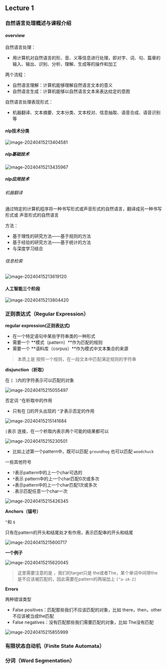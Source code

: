 ## Lecture 1

### 自然语言处理概述与课程介绍

#### overview

自然语言处理：

- 用计算机对自然语言的形、音、义等信息进行处理，即对字、词、句、篇章的输入、输出、识别、分析、理解、生成等的操作和加工

两个流程：

- 自然语言理解：计算机能够理解自然语言文本的意义
- 自然语言生成：计算机能够以自然语言文本来表达给定的意图

自然语言处理表现形式：

- 机器翻译、文本摘要、文本分类、文本校对、信息抽取、语音合成、语音识别等

#### nlp技术分类

![image-20240415213404581](./assets/image-20240415213404581.png)

##### nlp基础技术

![image-20240415213435967](./assets/image-20240415213435967.png)

##### nlp应用技术

###### 机器翻译

通过特定的计算机程序将一种书写形式或声音形式的自然语言，翻译成另一种书写形式或 声音形式的自然语言

方法：

- 基于理性的研究方法——基于规则的方法
- 基于经验的研究方法——基于统计的方法
- 与深度学习结合

###### 信息检索

![image-20240415213619120](./assets/image-20240415213619120.png)

#### 人工智能三个阶段

![image-20240415213804420](./assets/image-20240415213804420.png)



### 正则表达式（Regular Expression）

**regular expression(正则表达式)** 

- 在一个特定语句中某些字符串类的一种形式
- 需要一个 **模式（pattern）**作为匹配的规则
- 需要一个 **语料库（corpus）**作为模式中文本集合的来源

>本质上是 按照一个规则，在一段文本中匹配满足规则的字符串

**disjunction（析取）**

在 `[ ]`内的字符表示可以匹配的对象

![image-20240415215055497](./assets/image-20240415215055497.png)

否定词 `^`在析取中的作用

- 只有在 []的开头出现的 `^`才表示否定的作用

![image-20240415215141684](./assets/image-20240415215141684.png)

`|`表示 连接，在一个析取内表示两个可能的结果都可以

![image-20240415215230501](./assets/image-20240415215230501.png)

- 比如上述第一个pattern中，既可以匹配 `groundhog` 也可以匹配 `woodchuck`

一些其他符号

- `?`表示pattern中的上一个char可选的
- `*`表示 pattern中的上一个char匹配0次或多次
- `+`表示pattern中的上一个char匹配1次或多次
- `.`表示匹配任意一个char一次

![image-20240415215426345](./assets/image-20240415215426345.png)

**Anchors（锚号）**

`^`和 `$`

只有在pattern的开头和结尾处才有作用，表示匹配串的开头和结尾

![image-20240415215600717](./assets/image-20240415215600717.png)

**一个例子**

![image-20240415215620045](./assets/image-20240415215620045.png)

>这里需要注意的是 ，我们的target只是 the或者The，某个单词中间带the是不应该被匹配的，因此需要在pattern的两端加上 `[^a-zA-Z]`

**Errors**

两种错误类型

- False positives：匹配那些我们不应该匹配的对象，比如 there，then，other不应该被当成the匹配
- False negatives：没有匹配那些我们需要匹配的对象，比如 The没有匹配

![image-20240415215855999](./assets/image-20240415215855999.png)



### 有限状态自动机（Finite State Automata）



### 分词（Word Segmentation）